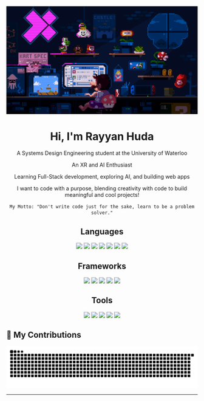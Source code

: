 
<div align="center">
  <img src="https://github.com/rayyanshuda/rayyanshuda/blob/main/github_profile.gif" alt="Banner of a developer sitting in front of a desk" width="700">
</div>

<div align="center">
  <h1>Hi, I'm Rayyan Huda</h1>
</div>


<div align="center">
  <p>A Systems Design Engineering student at the University of Waterloo </p>
  <p>An XR and AI Enthusiast </p>
  <p>Learning Full-Stack development, exploring AI, and building web apps </p>
  <p>I want to code with a purpose, blending creativity with code to build meaningful and cool projects! </p>
  
</div>

<div align="center">

  <pre><code>My Motto: "Don't write code just for the sake, learn to be a problem solver."</code></pre>

</div>

<div align="center">
  <h2>Languages</h2>
</div>

<p align="center"> 
  <img src="https://img.shields.io/badge/html5-%23E34F26.svg?style=for-the-badge&logo=html5&logoColor=white"> 
  <img src="https://img.shields.io/badge/css3-%231572B6.svg?style=for-the-badge&logo=css3&logoColor=white"> 
  <img src="https://img.shields.io/badge/javascript-%23323330.svg?style=for-the-badge&logo=javascript&logoColor=%23F7DF1E"> 
  <img src="https://img.shields.io/badge/python-3670A0?style=for-the-badge&logo=python&logoColor=ffdd54"> 
  <img src="https://img.shields.io/badge/java-%23ED8B00.svg?style=for-the-badge&logo=openjdk&logoColor=white">
  <img src="https://img.shields.io/badge/c++-%2300599C.svg?style=for-the-badge&logo=c%2B%2B&logoColor=white">
  <img src="https://img.shields.io/badge/sql-%2307405e.svg?style=for-the-badge&logo=sqlite&logoColor=white">
</p>

<div align="center">
  <h2>Frameworks</h2>
</div>

<p align="center"> 
  <img src="https://img.shields.io/badge/react-%2320232a.svg?style=for-the-badge&logo=react&logoColor=%2361DAFB">
  <img src="https://img.shields.io/badge/tailwindcss-%2338B2AC.svg?style=for-the-badge&logo=tailwind-css&logoColor=white">
  <img src="https://img.shields.io/badge/Node.js-339933?style=for-the-badge&logo=nodedotjs&logoColor=white">
  <img src="https://img.shields.io/badge/Next.js-000000?style=for-the-badge&logo=nextdotjs&logoColor=white">
  <img src="https://img.shields.io/badge/Three.js-000000?style=for-the-badge"
</p>

<div align="center">
  <h2>Tools</h2>
</div>

<p align="center"> 
  <img src="https://img.shields.io/badge/Figma-F24E1E?style=for-the-badge&logo=figma&logoColor=white">
  <img src="https://img.shields.io/badge/Notion-000000?style=for-the-badge&logo=notion&logoColor=white">
  <img src="https://img.shields.io/badge/Vite-646CFF?style=for-the-badge&logo=vite&logoColor=white">
  <img src="https://img.shields.io/badge/Git-F05032?style=for-the-badge&logo=git&logoColor=white">
  <img src="https://img.shields.io/badge/Jira-0052CC?style=for-the-badge&logo=jira&logoColor=white">
</p>

## 🐍 My Contributions

<div align="center">
  <picture>
    <source media="(prefers-color-scheme: dark)" srcset="https://raw.githubusercontent.com/rayyanshuda/rayyanshuda/output/github-contribution-grid-snake-dark.svg" />
    <source media="(prefers-color-scheme: light)" srcset="https://raw.githubusercontent.com/rayyanshuda/rayyanshuda/output/github-contribution-grid-snake.svg" />
    <img alt="github-snake" src="https://raw.githubusercontent.com/rayyanshuda/rayyanshuda/output/github-contribution-grid-snake.svg" />
  </picture>
</div>

<hr>
